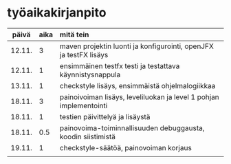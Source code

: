 # työaikakirjanpito

| päivä  | aika   | mitä tein                                                          |
| :----: | :----- | :-----                                                             |
| 12.11. | 3      | maven projektin luonti ja konfigurointi, openJFX ja testFX lisäys  |
| 12.11. | 1      | ensimmäinen testfx testi ja testattava käynnistysnappula           |
| 13.11. | 1      | checkstyle lisäys, ensimmäistä ohjelmalogiikkaa                    |
| 18.11. | 3      | painoivoiman lisäys, leveliluokan ja level 1 pohjan implementointi |
| 18.11. | 1      | testien päivittelyä ja lisäystä                                    |
| 18.11. | 0.5    | painovoima-toiminnallisuuden debuggausta, koodin siistimistä       |
| 19.11. | 1      | checkstyle-säätöä, painovoiman korjaus                             |
|        |        |                                                                    |
